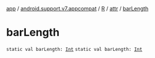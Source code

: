 [app](../../../index.md) / [android.support.v7.appcompat](../../index.md) / [R](../index.md) / [attr](index.md) / [barLength](.)

# barLength

`static val barLength: `[`Int`](https://kotlinlang.org/api/latest/jvm/stdlib/kotlin/-int/index.html)
`static val barLength: `[`Int`](https://kotlinlang.org/api/latest/jvm/stdlib/kotlin/-int/index.html)